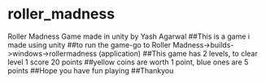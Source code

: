 # roller_madness
Roller Madness Game made in unity by Yash Agarwal
##This is a game i made using unity 
##to run the game-go to Roller Madness->builds->windows->rollermadness (application) ##This game has 2 levels, to clear level 1 score 20 points 
##yellow coins are worth 1 point, blue ones are 5 points 
##Hope you have fun playing 
##Thankyou
